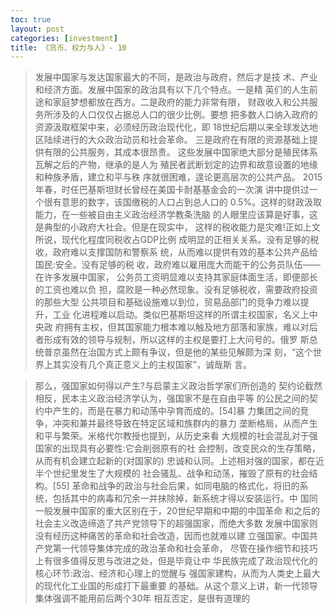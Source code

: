 ```yaml
---
toc: true
layout: post
categories: [investment]
title: 《货币、权力与人》- 10
---
```

> 发展中国家与发达国家最大的不同，是政治与政府，然后才是技 术、产业和经济方面。发展中国家的政治具有以下几个特点。一是精 英们的人生前途和家庭梦想都放在西方。二是政府的能力非常有限， 财政收入和公共服务所涉及的人口仅仅占据总人口的很少比例。要想 把多数人口纳入政府的资源汲取框架中来，必须经历政治现代化，即 18世纪后期以来全球发达地区陆续进行的大众政治动员和社会革命。 三是政府在有限的资源基础上提供有限的公共服务，其成本很昂贵。 这些发展中国家绝大部分是殖民体系瓦解之后的产物，继承的是人为 殖民者武断划定的边界和故意设置的地缘和种族矛盾，建立和平与秩 序就很困难，遑论更高层次的公共产品。
2015年春，时任巴基斯坦财长曾经在美国卡耐基基金会的一次演 讲中提供过一个很有意思的数字，该国缴税的人口占到总人口的 0.5%。这样的财政汲取能力，在一些被自由主义政治经济学教条洗脑 的人眼里应该算是好事，这是典型的小政府大社会。但是在现实中， 这样的税收能力是灾难!正如上文所说，现代化程度同税收占GDP比例 成明显的正相关关系。没有足够的税收，政府难以支撑国防和警察系 统，从而难以提供有效的基本公共产品给国民:安全。没有足够的税 收，政府难以雇用庞大而能干的公务员队伍——在许多发展中国家， 公务员工资明显难以支持其家庭体面生活，即便部长的工资也难以负 担，腐败是一种必然现象。没有足够税收，需要政府投资的那些大型 公共项目和基础设施难以到位，贸易品部门的竞争力难以提升，工业 化进程难以启动。类似巴基斯坦这样的所谓主权国家，名义上中央政 府拥有主权，但其国家能力根本难以触及地方部落和家族，难以对后 者形成有效的领导与规制，所以这样的主权是要打上大问号的。俄罗 斯总统普京虽然在治国方式上颇有争议，但是他的某些见解颇为深 刻，“这个世界上其实没有几个真正意义上的主权国家”，诚哉斯 言。

> 那么，强国家如何得以产生?与启蒙主义政治哲学家们所创造的 契约论截然相反，民本主义政治经济学认为，强国家不是在自由平等 的公民之间的契约中产生的，而是在暴力和动荡中孕育而成的。[54]暴 力集团之间的竞争，冲突和兼并最终导致在特定区域和族群内的暴力 垄断格局，从而产生和平与繁荣。米格代尔教授也提到，从历史来看 大规模的社会混乱对于强国家的出现具有必要性:它会削弱原有的社 会控制，改变民众的生存策略，从而有机会建立起新的(对国家的) 忠诚和认同。上述相对强的国家，都在近半个世纪里发生了大规模的
社会骚乱、战争和动荡，摧毁了原有的社会结构。[55] 革命和战争的政治与社会后果，如同电脑的格式化，将旧的系
统，包括其中的病毒和冗余一并抹除掉，新系统才得以安装运行。中 国同一般发展中国家的重大区别在于，20世纪早期和中期的中国革命 和之后的社会主义改造缔造了共产党领导下的超强国家，而绝大多数 发展中国家则没有经历这种痛苦的革命和社会改造，因而也就难以建 立强国家。中国共产党第一代领导集体完成的政治革命和社会革命， 尽管在操作细节和技巧上有很多值得反思与改进之处，但是毕竟让中 华民族完成了政治现代化的核心环节:政治、经济和心理上的觉醒与 强国家建构，从而为人类史上最大的现代化工业国的形成打下最重要 的基础。从这个意义上讲，新一代领导集体强调不能用前后两个30年 相互否定，是很有道理的
